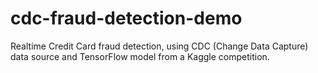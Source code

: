 # cdc-fraud-detection-demo
Realtime Credit Card fraud detection, using CDC (Change Data Capture) data source and TensorFlow model from a Kaggle competition.
